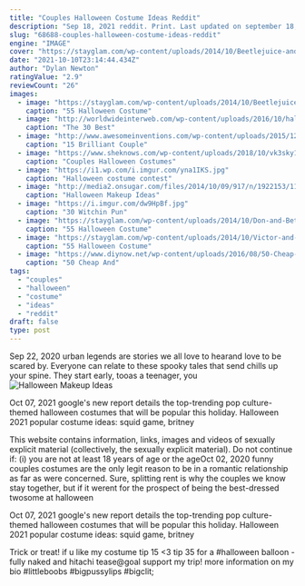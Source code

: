 ```yaml
---
title: "Couples Halloween Costume Ideas Reddit"
description: "Sep 18, 2021 reddit. Print. Last updated on september 18, 2021 by april.  These sexy halloween costume ideas for couples will have you looking hot enough to win any trick or treat bag. Whether you prefer a sexy couples costume that wins gazes of desire or a sexy costume with a sense of humor, there is a costume"
slug: "68688-couples-halloween-costume-ideas-reddit"
engine: "IMAGE"
cover: "https://stayglam.com/wp-content/uploads/2014/10/Beetlejuice-and-Lydia-Couple-Halloween-Costume.jpg"
date: "2021-10-10T23:14:44.434Z"
author: "Dylan Newton"
ratingValue: "2.9"
reviewCount: "26"
images:
  - image: "https://stayglam.com/wp-content/uploads/2014/10/Beetlejuice-and-Lydia-Couple-Halloween-Costume.jpg"
    caption: "55 Halloween Costume"
  - image: "http://worldwideinterweb.com/wp-content/uploads/2016/10/halloween-costume-ideas-reddit.jpg"
    caption: "The 30 Best"
  - image: "http://www.awesomeinventions.com/wp-content/uploads/2015/12/butterfly-catcher.jpg"
    caption: "15 Brilliant Couple"
  - image: "https://www.sheknows.com/wp-content/uploads/2018/10/vk3sky1e0xwxvhkfilja.jpeg?w=487"
    caption: "Couples Halloween Costumes"
  - image: "https://i1.wp.com/i.imgur.com/yna1IKS.jpg"
    caption: "Halloween costume contest"
  - image: "http://media2.onsugar.com/files/2014/10/09/917/n/1922153/113bdd069d67c340_1z6tzAx2m1HIE.xxxlarge.jpg"
    caption: "Halloween Makeup Ideas"
  - image: "https://i.imgur.com/dw9HpBf.jpg"
    caption: "30 Witchin Pun"
  - image: "https://stayglam.com/wp-content/uploads/2014/10/Don-and-Betty-Draper-Costume.jpg"
    caption: "55 Halloween Costume"
  - image: "https://stayglam.com/wp-content/uploads/2014/10/Victor-and-Emily-Corpse-Bride-Couple-Costume.jpg"
    caption: "55 Halloween Costume"
  - image: "https://www.diynow.net/wp-content/uploads/2016/08/50-Cheap-And-Easy-Last-Minute-Halloween-Costume-Ideas-collage.jpg"
    caption: "50 Cheap And"
tags:
  - "couples"
  - "halloween"
  - "costume"
  - "ideas"
  - "reddit"
draft: false
type: post
---
```


Sep 22, 2020 urban legends are stories we all love to hearand love to be scared by. Everyone can relate to these spooky tales that send chills up your spine. They start early, tooas a teenager, you
![Halloween Makeup Ideas](http://media2.onsugar.com/files/2014/10/09/917/n/1922153/113bdd069d67c340_1z6tzAx2m1HIE.xxxlarge.jpg "Halloween Makeup Ideas")

Oct 07, 2021 google&#39;s new report details the top-trending pop culture-themed halloween costumes that will be popular this holiday. Halloween 2021 popular costume ideas: squid game, britney
<!--inArticleAds-->

<!--galleryOne-->

This website contains information, links, images and videos of sexually explicit material (collectively, the sexually explicit material). Do not continue if: (i) you are not at least 18 years of age or the ageOct 02, 2020 funny couples costumes are the only legit reason to be in a romantic relationship as far as were concerned. Sure, splitting rent is why the couples we know stay together, but if it werent for the prospect of being the best-dressed twosome at halloween
<!--inArticleAds-->

<!--galleryTwo-->

Oct 07, 2021 google's new report details the top-trending pop culture-themed halloween costumes that will be popular this holiday. Halloween 2021 popular costume ideas: squid game, britney
<!--galleryThree-->

Trick or treat! if u like my costume tip 15 <3 tip 35 for a #halloween balloon - fully naked and hitachi tease@goal  support my trip! more information on my bio #littleboobs #bigpussylips #bigclit;